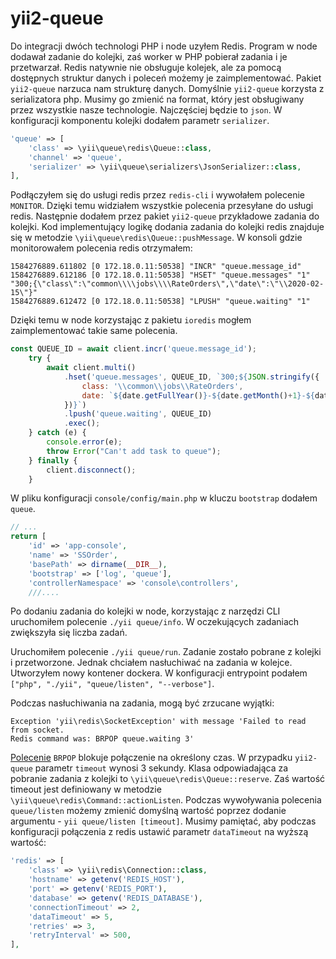 # yii2-queue

Do integracji dwóch technologi PHP i node uzyłem Redis.
Program w node dodawał zadanie do kolejki, zaś worker w PHP pobierał zadania i je przetwarzał.
Redis natywnie nie obsługuje kolejek, ale za pomocą dostępnych struktur danych i poleceń możemy je zaimplementować.
Pakiet `yii2-queue` narzuca nam strukturę danych.
Domyślnie `yii2-queue` korzysta z serializatora php. Musimy go zmienić na format, który jest obsługiwany przez wszystkie nasze technologie. Najczęściej będzie to `json`. W konfiguracji komponentu kolejki dodałem parametr `serializer`.

``` php
'queue' => [
    'class' => \yii\queue\redis\Queue::class,
    'channel' => 'queue',
    'serializer' => \yii\queue\serializers\JsonSerializer::class,
],
```

Podłączyłem się do usługi redis przez `redis-cli` i wywołałem polecenie `MONITOR`. Dzięki temu widziałem wszystkie polecenia przesyłane do usługi redis.
Następnie dodałem przez pakiet `yii2-queue` przykładowe zadania do kolejki.
Kod implementujący logikę dodania zadania do kolejki redis znajduje się w metodzie `\yii\queue\redis\Queue::pushMessage`. W konsoli gdzie monitorowałem polecenia redis otrzymałem:
```
1584276889.611802 [0 172.18.0.11:50538] "INCR" "queue.message_id"
1584276889.612186 [0 172.18.0.11:50538] "HSET" "queue.messages" "1" "300;{\"class\":\"common\\\\jobs\\\\RateOrders\",\"date\":\"\\2020-02-15\"}"
1584276889.612472 [0 172.18.0.11:50538] "LPUSH" "queue.waiting" "1"
```

Dzięki temu w node korzystając z pakietu `ioredis` mogłem zaimplementować takie same polecenia.
``` javascript
const QUEUE_ID = await client.incr('queue.message_id');
    try {
        await client.multi()
            .hset('queue.messages', QUEUE_ID, `300;${JSON.stringify({
                class: '\\common\\jobs\\RateOrders',
                date: `${date.getFullYear()}-${date.getMonth()+1}-${date.getDate()}`
            })}`)
            .lpush('queue.waiting', QUEUE_ID)
            .exec();
    } catch (e) {
        console.error(e);
        throw Error("Can't add task to queue");
    } finally {
        client.disconnect();
    }
```

W pliku konfiguracji `console/config/main.php` w kluczu `bootstrap` dodałem `queue`.
``` php
// ...
return [
    'id' => 'app-console',
    'name' => 'SSOrder',
    'basePath' => dirname(__DIR__),
    'bootstrap' => ['log', 'queue'],
    'controllerNamespace' => 'console\controllers',
    ///....
```

Po dodaniu zadania do kolejki w node, korzystając z narzędzi CLI uruchomiłem polecenie `./yii queue/info`.
W oczekujących zadaniach zwiększyła się liczba zadań.

Uruchomiłem polecenie `./yii queue/run`. Zadanie zostało pobrane z kolejki i przetworzone.
Jednak chciałem nasłuchiwać na zadania w kolejce. Utworzyłem nowy kontener dockera.
W konfiguracji entrypoint podałem `["php", "./yii", "queue/listen", "--verbose"]`.

Podczas nasłuchiwania na zadania, mogą być zrzucane wyjątki:
```
Exception 'yii\redis\SocketException' with message 'Failed to read from socket.
Redis command was: BRPOP queue.waiting 3'
```

[Polecenie](https://redis.io/commands/brpop) `BRPOP` blokuje połączenie na określony czas. W przypadku `yii2-queue` parametr `timeout` wynosi 3 sekundy. Klasa odpowiadająca za pobranie zadania z kolejki to `\yii\queue\redis\Queue::reserve`. Zaś wartość timeout jest definiowany w metodzie `\yii\queue\redis\Command::actionListen`. Podczas wywoływania polecenia `queue/listen` możemy zmienić domyślną wartość poprzez dodanie argumentu - `yii queue/listen [timeout]`.
Musimy pamiętać, aby podczas konfiguracji połączenia z redis ustawić parametr `dataTimeout` na wyższą wartość:
``` php
'redis' => [
    'class' => \yii\redis\Connection::class,
    'hostname' => getenv('REDIS_HOST'),
    'port' => getenv('REDIS_PORT'),
    'database' => getenv('REDIS_DATABASE'),
    'connectionTimeout' => 2,
    'dataTimeout' => 5,
    'retries' => 3,
    'retryInterval' => 500,
],
```
